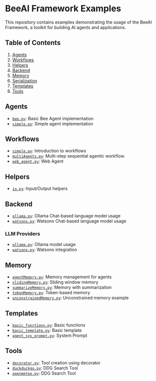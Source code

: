 # BeeAI Framework Examples

This repository contains examples demonstrating the usage of the BeeAI Framework, a toolkit for building AI agents and applications.

## Table of Contents

1. [Agents](#agents)
2. [Workflows](#workflows)
3. [Helpers](#helpers)
4. [Backend](#backend)
5. [Memory](#memory)
6. [Serialization](#serialization)
7. [Templates](#templates)
8. [Tools](#tools)

## Agents

- [`bee.py`](./agents/bee.py): Basic Bee Agent implementation
- [`simple.py`](./agents/simple.py): Simple agent implementation

## Workflows

- [`simple.py`](./workflows/simple.py): Introduction to workflows
- [`multiAgents.py`](./workflows/multi_agents.py): Multi-step sequential agentic workflow.
- [`web_agent.py`](./workflows/web_agent.py): Web Agent

## Helpers

- [`io.py`](./helpers/io.py): Input/Output helpers

## Backend

- [`ollama.py`](./backend/providers/ollama.py): Ollama Chat-based language model usage
- [`watsonx.py`](./backend/providers/watsonx.py): Watsonx Chat-based language model usage

### LLM Providers

- [`ollama.py`](./backend/providers/ollama.py): Ollama model usage
- [`watsonx.py`](./backend/providers/watsonx.py): Watsonx integration

## Memory

- [`agentMemory.py`](./memory/agentMemory.py): Memory management for agents
- [`slidingMemory.py`](./memory/slidingMemory.py): Sliding window memory
- [`summarizeMemory.py`](./memory/summarizeMemory.py): Memory with summarization
- [`tokenMemory.py`](./memory/tokenMemory.py): Token-based memory
- [`unconstrainedMemory.py`](./memory/unconstrainedMemory.py): Unconstrained memory example

## Templates

- [`basic_functions.py`](./templates/basic_functions.py): Basic functions
- [`basic_template.py`](./templates/basic_template.py): Basic template
- [`agent_sys_prompt.py`](./templates/agent_sys_prompt.py): System Prompt

## Tools

- [`decorator.py`](./tools/decorator.py): Tool creation using decorator
- [`duckduckgo.py`](./tools/duckduckgo.py): DDG Search Tool
- [`openmeteo.py`](./tools/openmeteo.py): DDG Search Tool
